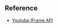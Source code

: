 ## Reference

- [Youtube IFrame API](https://developers.google.com/youtube/iframe_api_reference?hl=ja#Events)